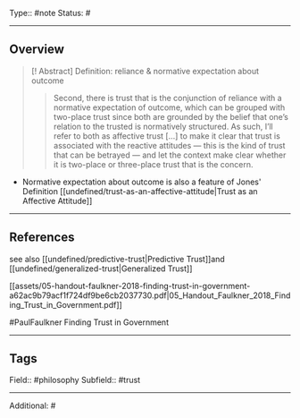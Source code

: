 Type:: #note
Status: #
___
## Overview

>[! Abstract] Definition: reliance & normative expectation about outcome
> >Second, there is trust that is the conjunction of reliance with a normative expectation of outcome, which can be grouped with two-place trust since both are grounded by the belief that one’s relation to the trusted is normatively structured. As such, I’ll refer to both as affective trust [...] to make it clear that trust is associated with the reactive attitudes — this is the kind of trust that can be betrayed — and let the context make clear whether it is two-place or three-place trust that is the concern.

- Normative expectation about outcome is also a feature of Jones' Definition [[undefined/trust-as-an-affective-attitude|Trust as an Affective Attitude]]

___
## References

see also [[undefined/predictive-trust|Predictive Trust]]and [[undefined/generalized-trust|Generalized Trust]]

[[assets/05-handout-faulkner-2018-finding-trust-in-government-a62ac9b79acf1f724df9be6cb2037730.pdf|05_Handout_Faulkner_2018_Finding_Trust_in_Government.pdf]]

#PaulFaulkner Finding Trust in Government

___
## Tags

Field:: #philosophy 
Subfield:: #trust
___
Additional: #